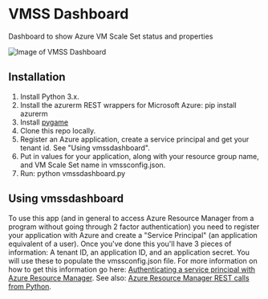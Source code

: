 # VMSS Dashboard
Dashboard to show Azure VM Scale Set status and properties

![Image of VMSS Dashboard](https://raw.githubusercontent.com/gbowerman/vmssdashboard/master/docs/vmssdash-img.png)


## Installation
  1. Install Python 3.x.
  2. Install the azurerm REST wrappers for Microsoft Azure: pip install azurerm
  3. Install [pygame](http://www.pygame.org/download.shtml)
  4. Clone this repo locally.
  5. Register an Azure application, create a service principal and get your tenant id. See "Using vmssdashboard".
  6. Put in values for your application, along with your resource group name, and VM Scale Set name in vmssconfig.json.
  7. Run: python vmssdashboard.py

## Using vmssdashboard 

To use this app (and in general to access Azure Resource Manager from a program without going through 2 factor
authentication) you need to register your application with Azure and
create a "Service Principal" (an application equivalent of a
user). Once you've done this you'll have 3 pieces of information: A
tenant ID, an application ID, and an application secret. You will use
these to populate the vmssconfig.json file. For more information on
how to get this information go here: [Authenticating a service
principal with Azure Resource Manager][service-principle]. See also:
[Azure Resource Manager REST calls from Python][python-auth].

[service-principle]: https://azure.microsoft.com/en-us/documentation/articles/resource-group-authenticate-service-principal/
[python-auth]: https://msftstack.wordpress.com/2016/01/05/azure-resource-manager-authentication-with-python
